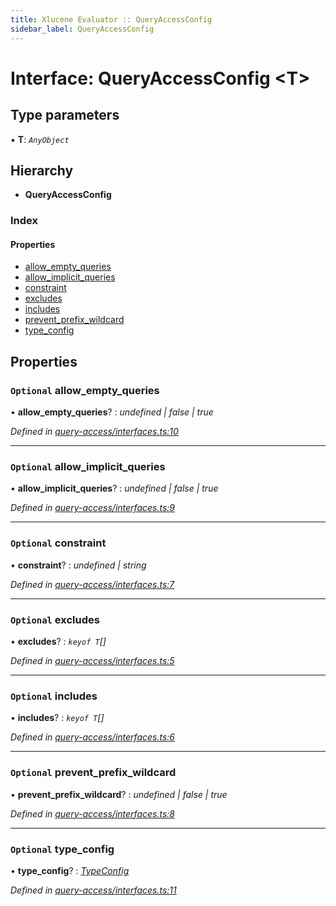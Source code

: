 ```yaml
---
title: Xlucene Evaluator :: QueryAccessConfig
sidebar_label: QueryAccessConfig
---
```


# Interface: QueryAccessConfig <**T**>

## Type parameters

▪ **T**: *`AnyObject`*

## Hierarchy

* **QueryAccessConfig**

### Index

#### Properties

* [allow_empty_queries](queryaccessconfig.md#optional-allow_empty_queries)
* [allow_implicit_queries](queryaccessconfig.md#optional-allow_implicit_queries)
* [constraint](queryaccessconfig.md#optional-constraint)
* [excludes](queryaccessconfig.md#optional-excludes)
* [includes](queryaccessconfig.md#optional-includes)
* [prevent_prefix_wildcard](queryaccessconfig.md#optional-prevent_prefix_wildcard)
* [type_config](queryaccessconfig.md#optional-type_config)

## Properties

### `Optional` allow_empty_queries

• **allow_empty_queries**? : *undefined | false | true*

*Defined in [query-access/interfaces.ts:10](https://github.com/terascope/teraslice/blob/b0f73ab9/packages/xlucene-evaluator/src/query-access/interfaces.ts#L10)*

___

### `Optional` allow_implicit_queries

• **allow_implicit_queries**? : *undefined | false | true*

*Defined in [query-access/interfaces.ts:9](https://github.com/terascope/teraslice/blob/b0f73ab9/packages/xlucene-evaluator/src/query-access/interfaces.ts#L9)*

___

### `Optional` constraint

• **constraint**? : *undefined | string*

*Defined in [query-access/interfaces.ts:7](https://github.com/terascope/teraslice/blob/b0f73ab9/packages/xlucene-evaluator/src/query-access/interfaces.ts#L7)*

___

### `Optional` excludes

• **excludes**? : *`keyof T`[]*

*Defined in [query-access/interfaces.ts:5](https://github.com/terascope/teraslice/blob/b0f73ab9/packages/xlucene-evaluator/src/query-access/interfaces.ts#L5)*

___

### `Optional` includes

• **includes**? : *`keyof T`[]*

*Defined in [query-access/interfaces.ts:6](https://github.com/terascope/teraslice/blob/b0f73ab9/packages/xlucene-evaluator/src/query-access/interfaces.ts#L6)*

___

### `Optional` prevent_prefix_wildcard

• **prevent_prefix_wildcard**? : *undefined | false | true*

*Defined in [query-access/interfaces.ts:8](https://github.com/terascope/teraslice/blob/b0f73ab9/packages/xlucene-evaluator/src/query-access/interfaces.ts#L8)*

___

### `Optional` type_config

• **type_config**? : *[TypeConfig](typeconfig.md)*

*Defined in [query-access/interfaces.ts:11](https://github.com/terascope/teraslice/blob/b0f73ab9/packages/xlucene-evaluator/src/query-access/interfaces.ts#L11)*

